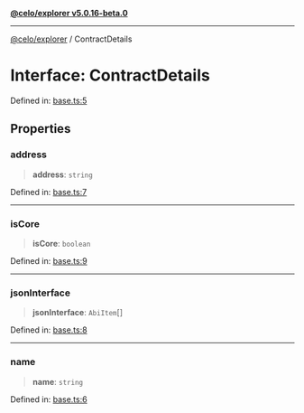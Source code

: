[**@celo/explorer v5.0.16-beta.0**](../README.md)

***

[@celo/explorer](../README.md) / ContractDetails

# Interface: ContractDetails

Defined in: [base.ts:5](https://github.com/celo-org/developer-tooling/blob/master/packages/sdk/explorer/src/base.ts#L5)

## Properties

### address

> **address**: `string`

Defined in: [base.ts:7](https://github.com/celo-org/developer-tooling/blob/master/packages/sdk/explorer/src/base.ts#L7)

***

### isCore

> **isCore**: `boolean`

Defined in: [base.ts:9](https://github.com/celo-org/developer-tooling/blob/master/packages/sdk/explorer/src/base.ts#L9)

***

### jsonInterface

> **jsonInterface**: `AbiItem`[]

Defined in: [base.ts:8](https://github.com/celo-org/developer-tooling/blob/master/packages/sdk/explorer/src/base.ts#L8)

***

### name

> **name**: `string`

Defined in: [base.ts:6](https://github.com/celo-org/developer-tooling/blob/master/packages/sdk/explorer/src/base.ts#L6)
